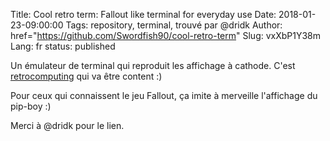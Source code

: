 Title: Cool retro term: Fallout like terminal for everyday use
Date: 2018-01-23-09:00:00
Tags: repository, terminal, trouvé par @dridk
Author: href="https://github.com/Swordfish90/cool-retro-term"
Slug: vxXbP1Y38m
Lang: fr
status: published

Un émulateur de terminal qui reproduit les affichage à cathode.
C'est [retrocomputing](https://retrocomputing.stackexchange.com) qui va être content :)

Pour ceux qui connaissent le jeu Fallout, ça imite à merveille l'affichage du pip-boy :)

Merci à @dridk pour le lien.

